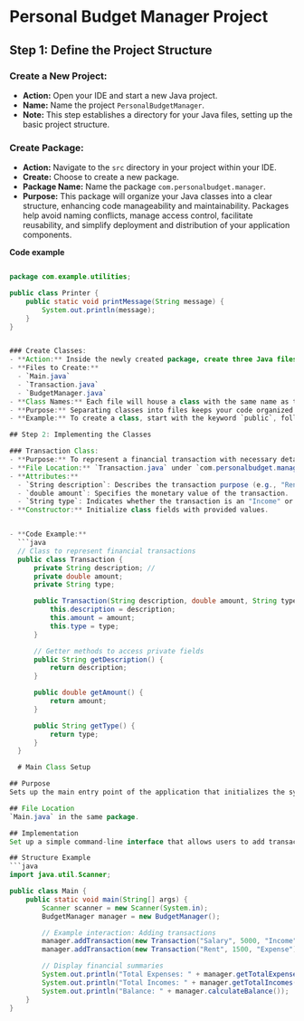 
# Personal Budget Manager Project

## Step 1: Define the Project Structure

### Create a New Project:
- **Action:** Open your IDE and start a new Java project.
- **Name:** Name the project `PersonalBudgetManager`.
- **Note:** This step establishes a directory for your Java files, setting up the basic project structure.

### Create Package:
- **Action:** Navigate to the `src` directory in your project within your IDE.
- **Create:** Choose to create a new package.
- **Package Name:** Name the package `com.personalbudget.manager`.
- **Purpose:** This package will organize your Java classes into a clear structure, enhancing code manageability and maintainability. Packages help avoid naming conflicts, manage access control, facilitate reusability, and simplify deployment and distribution of your application components.

**Code example**
```java

package com.example.utilities;

public class Printer {
    public static void printMessage(String message) {
        System.out.println(message);
    }
}


### Create Classes:
- **Action:** Inside the newly created package, create three Java files.
- **Files to Create:**
  - `Main.java`
  - `Transaction.java`
  - `BudgetManager.java`
- **Class Names:** Each file will house a class with the same name as the file.
- **Purpose:** Separating classes into files keeps your code organized and manageable.
- **Example:** To create a class, start with the keyword `public`, followed by `class`, and then the class name. Each class should be saved in its own file with a `.java` extension.

## Step 2: Implementing the Classes

### Transaction Class:
- **Purpose:** To represent a financial transaction with necessary details.
- **File Location:** `Transaction.java` under `com.personalbudget.manager`.
- **Attributes:**
  - `String description`: Describes the transaction purpose (e.g., "Rent payment").
  - `double amount`: Specifies the monetary value of the transaction.
  - `String type`: Indicates whether the transaction is an "Income" or an "Expense".
- **Constructor:** Initialize class fields with provided values.


- **Code Example:**
  ```java
  // Class to represent financial transactions
  public class Transaction {
      private String description; //
      private double amount;
      private String type;

      public Transaction(String description, double amount, String type) {
          this.description = description;
          this.amount = amount;
          this.type = type;
      }

      // Getter methods to access private fields
      public String getDescription() {
          return description;
      }

      public double getAmount() {
          return amount;
      }

      public String getType() {
          return type;
      }
  }

  # Main Class Setup

## Purpose
Sets up the main entry point of the application that initializes the system and handles user interactions.

## File Location
`Main.java` in the same package.

## Implementation
Set up a simple command-line interface that allows users to add transactions and view a summary of financial activities.

## Structure Example
```java
import java.util.Scanner;

public class Main {
    public static void main(String[] args) {
        Scanner scanner = new Scanner(System.in);
        BudgetManager manager = new BudgetManager();

        // Example interaction: Adding transactions
        manager.addTransaction(new Transaction("Salary", 5000, "Income"));
        manager.addTransaction(new Transaction("Rent", 1500, "Expense"));

        // Display financial summaries
        System.out.println("Total Expenses: " + manager.getTotalExpenses());
        System.out.println("Total Incomes: " + manager.getTotalIncomes());
        System.out.println("Balance: " + manager.calculateBalance());
    }
}
